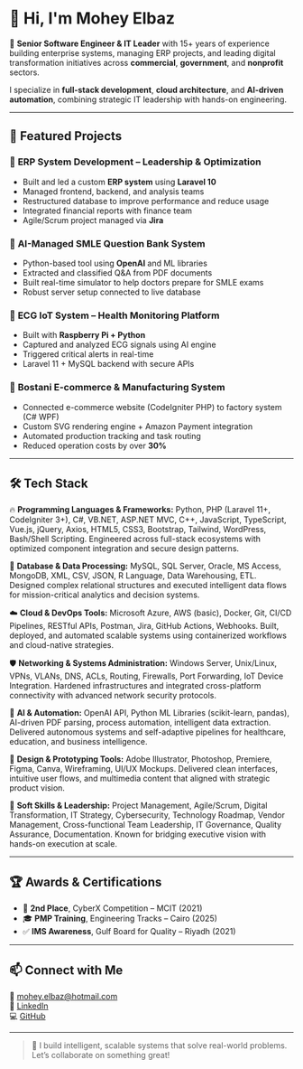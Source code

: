 # 👋 Hi, I'm Mohey Elbaz

🎯 **Senior Software Engineer & IT Leader** with 15+ years of experience building enterprise systems, managing ERP projects, and leading digital transformation initiatives across **commercial**, **government**, and **nonprofit** sectors.

I specialize in **full-stack development**, **cloud architecture**, and **AI-driven automation**, combining strategic IT leadership with hands-on engineering.

---

## 🚀 Featured Projects

### 🔹 **ERP System Development – Leadership & Optimization**
- Built and led a custom **ERP system** using **Laravel 10**
- Managed frontend, backend, and analysis teams
- Restructured database to improve performance and reduce usage
- Integrated financial reports with finance team
- Agile/Scrum project managed via **Jira**

### 🔹 **AI-Managed SMLE Question Bank System**
- Python-based tool using **OpenAI** and ML libraries
- Extracted and classified Q&A from PDF documents
- Built real-time simulator to help doctors prepare for SMLE exams
- Robust server setup connected to live database

### 🔹 **ECG IoT System – Health Monitoring Platform**
- Built with **Raspberry Pi + Python**
- Captured and analyzed ECG signals using AI engine
- Triggered critical alerts in real-time
- Laravel 11 + MySQL backend with secure APIs

### 🔹 **Bostani E-commerce & Manufacturing System**
- Connected e-commerce website (CodeIgniter PHP) to factory system (C# WPF)
- Custom SVG rendering engine + Amazon Payment integration
- Automated production tracking and task routing
- Reduced operation costs by over **30%**

---

## 🛠️ Tech Stack

🔥 **Programming Languages & Frameworks:**
Python, PHP (Laravel 11+, CodeIgniter 3+), C#, VB.NET, ASP.NET MVC, C++, JavaScript, TypeScript, Vue.js, jQuery, Axios, HTML5, CSS3, Bootstrap, Tailwind, WordPress, Bash/Shell Scripting. Engineered across full-stack ecosystems with optimized component integration and secure design patterns.

🧠 **Database & Data Processing:**
MySQL, SQL Server, Oracle, MS Access, MongoDB, XML, CSV, JSON, R Language, Data Warehousing, ETL. Designed complex relational structures and executed intelligent data flows for mission-critical analytics and decision systems.

☁️ **Cloud & DevOps Tools:**
Microsoft Azure, AWS (basic), Docker, Git, CI/CD Pipelines, RESTful APIs, Postman, Jira, GitHub Actions, Webhooks. Built, deployed, and automated scalable systems using containerized workflows and cloud-native strategies.

🛡️ **Networking & Systems Administration:**
Windows Server, Unix/Linux, VPNs, VLANs, DNS, ACLs, Routing, Firewalls, Port Forwarding, IoT Device Integration. Hardened infrastructures and integrated cross-platform connectivity with advanced network security protocols.

🤖 **AI & Automation:**
OpenAI API, Python ML Libraries (scikit-learn, pandas), AI-driven PDF parsing, process automation, intelligent data extraction. Delivered autonomous systems and self-adaptive pipelines for healthcare, education, and business intelligence.

🎨 **Design & Prototyping Tools:**
Adobe Illustrator, Photoshop, Premiere, Figma, Canva, Wireframing, UI/UX Mockups. Delivered clean interfaces, intuitive user flows, and multimedia content that aligned with strategic product vision.

🚀 **Soft Skills & Leadership:**
Project Management, Agile/Scrum, Digital Transformation, IT Strategy, Cybersecurity, Technology Roadmap, Vendor Management, Cross-functional Team Leadership, IT Governance, Quality Assurance, Documentation. Known for bridging executive vision with hands-on execution at scale.

---

## 🏆 Awards & Certifications

- 🥈 **2nd Place**, CyberX Competition – MCIT (2021)  
- 🎓 **PMP Training**, Engineering Tracks – Cairo (2025)  
- ✅ **IMS Awareness**, Gulf Board for Quality – Riyadh (2021)

---

## 📫 Connect with Me

📧 mohey.elbaz@hotmail.com  
🔗 [LinkedIn](https://linkedin.com/in/moheyelbaz)  
💻 [GitHub](https://github.com/yahya-elbaz) 

---

> 🚀 I build intelligent, scalable systems that solve real-world problems.  
> Let’s collaborate on something great!

